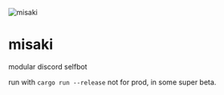 ![misaki](https://ill.fi/ccre.png)

# misaki
modular discord selfbot

run with `cargo run --release`
not for prod, in some super beta.
